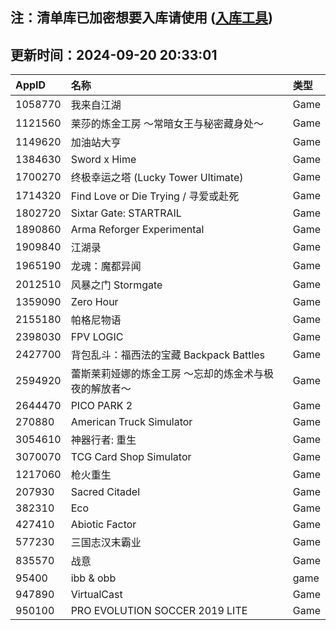 ## 注：清单库已加密想要入库请使用 ([入库工具](https://github.com/BlankTMing/ManifestAutoUpdate/releases))

## 更新时间：2024-09-20 20:33:01
| AppID | 名称 | 类型  |
| :-------------------- | :----------------------------- | :----------- |
| 1058770 | 我来自江湖| Game |
| 1121560 | 莱莎的炼金工房 ～常暗女王与秘密藏身处～| Game |
| 1149620 | 加油站大亨| Game |
| 1384630 | Sword x Hime| Game |
| 1700270 | 终极幸运之塔 (Lucky Tower Ultimate)| Game |
| 1714320 | Find Love or Die Trying / 寻爱或赴死| Game |
| 1802720 | Sixtar Gate: STARTRAIL| Game |
| 1890860 | Arma Reforger Experimental| Game |
| 1909840 | 江湖录| Game |
| 1965190 | 龙魂：魔都异闻| Game |
| 2012510 | 风暴之门 Stormgate| Game |
| 1359090 | Zero Hour| Game |
| 2155180 | 帕格尼物语| Game |
| 2398030 | FPV LOGIC| Game |
| 2427700 | 背包乱斗：福西法的宝藏 Backpack Battles| Game |
| 2594920 | 蕾斯莱莉娅娜的炼金工房 ～忘却的炼金术与极夜的解放者～| Game |
| 2644470 | PICO PARK 2| Game |
| 270880 | American Truck Simulator| Game |
| 3054610 | 神器行者: 重生| Game |
| 3070070 | TCG Card Shop Simulator| Game |
| 1217060 | 枪火重生| Game |
| 207930 | Sacred Citadel| Game |
| 382310 | Eco| Game |
| 427410 | Abiotic Factor| Game |
| 577230 | 三国志汉末霸业| Game |
| 835570 | 战意| Game |
| 95400 | ibb & obb| game |
| 947890 | VirtualCast| Game |
| 950100 | PRO EVOLUTION SOCCER 2019 LITE| Game |
